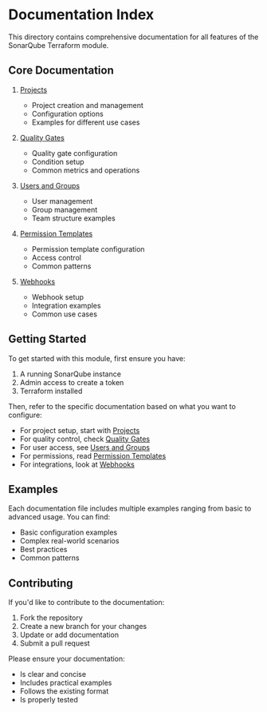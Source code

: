 # Documentation Index

This directory contains comprehensive documentation for all features of the SonarQube Terraform module.

## Core Documentation

1. [Projects](projects.md)
   - Project creation and management
   - Configuration options
   - Examples for different use cases

2. [Quality Gates](quality_gates.md)
   - Quality gate configuration
   - Condition setup
   - Common metrics and operations

3. [Users and Groups](users_and_groups.md)
   - User management
   - Group management
   - Team structure examples

4. [Permission Templates](permission_templates.md)
   - Permission template configuration
   - Access control
   - Common patterns

5. [Webhooks](webhooks.md)
   - Webhook setup
   - Integration examples
   - Common use cases

## Getting Started

To get started with this module, first ensure you have:

1. A running SonarQube instance
2. Admin access to create a token
3. Terraform installed

Then, refer to the specific documentation based on what you want to configure:

- For project setup, start with [Projects](projects.md)
- For quality control, check [Quality Gates](quality_gates.md)
- For user access, see [Users and Groups](users_and_groups.md)
- For permissions, read [Permission Templates](permission_templates.md)
- For integrations, look at [Webhooks](webhooks.md)

## Examples

Each documentation file includes multiple examples ranging from basic to advanced usage. You can find:

- Basic configuration examples
- Complex real-world scenarios
- Best practices
- Common patterns

## Contributing

If you'd like to contribute to the documentation:

1. Fork the repository
2. Create a new branch for your changes
3. Update or add documentation
4. Submit a pull request

Please ensure your documentation:
- Is clear and concise
- Includes practical examples
- Follows the existing format
- Is properly tested
